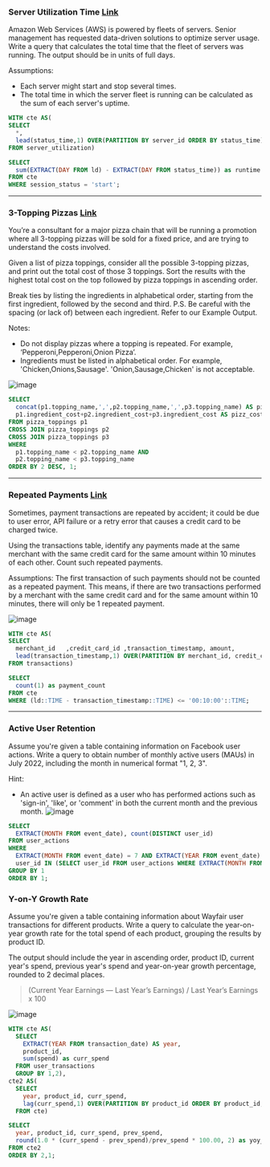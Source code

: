 ### Server Utilization Time [Link](https://datalemur.com/questions/total-utilization-time)

Amazon Web Services (AWS) is powered by fleets of servers. Senior management has requested data-driven solutions to optimize server usage. Write a query that calculates the total time that the fleet of servers was running. The output should be in units of full days.

Assumptions:
* Each server might start and stop several times.
* The total time in which the server fleet is running can be calculated as the sum of each server's uptime.

```sql
WITH cte AS(
SELECT 
  *,
  lead(status_time,1) OVER(PARTITION BY server_id ORDER BY status_time) as ld
FROM server_utilization)

SELECT
  sum(EXTRACT(DAY FROM ld) - EXTRACT(DAY FROM status_time)) as runtime
FROM cte 
WHERE session_status = 'start';
```

---

### 3-Topping Pizzas [Link](https://datalemur.com/questions/pizzas-topping-cost)
You’re a consultant for a major pizza chain that will be running a promotion where all 3-topping pizzas will be sold for a fixed price, and are trying to understand the costs involved.

Given a list of pizza toppings, consider all the possible 3-topping pizzas, and print out the total cost of those 3 toppings. Sort the results with the highest total cost on the top followed by pizza toppings in ascending order.

Break ties by listing the ingredients in alphabetical order, starting from the first ingredient, followed by the second and third. P.S. Be careful with the spacing (or lack of) between each ingredient. Refer to our Example Output.

Notes:
* Do not display pizzas where a topping is repeated. For example, ‘Pepperoni,Pepperoni,Onion Pizza’.
* Ingredients must be listed in alphabetical order. For example, 'Chicken,Onions,Sausage'. 'Onion,Sausage,Chicken' is not acceptable.

![image](https://github.com/user-attachments/assets/d8457f74-34a5-4cd0-a4a0-586f2247965a)

```sql
SELECT 
  concat(p1.topping_name,',',p2.topping_name,',',p3.topping_name) AS pizz_name,
  p1.ingredient_cost+p2.ingredient_cost+p3.ingredient_cost AS pizz_cost
FROM pizza_toppings p1
CROSS JOIN pizza_toppings p2
CROSS JOIN pizza_toppings p3
WHERE 
  p1.topping_name < p2.topping_name AND 
  p2.topping_name < p3.topping_name
ORDER BY 2 DESC, 1;
```

---

### Repeated Payments [Link](https://datalemur.com/questions/repeated-payments)
Sometimes, payment transactions are repeated by accident; it could be due to user error, API failure or a retry error that causes a credit card to be charged twice.

Using the transactions table, identify any payments made at the same merchant with the same credit card for the same amount within 10 minutes of each other. Count such repeated payments.

Assumptions:
The first transaction of such payments should not be counted as a repeated payment. This means, if there are two transactions performed by a merchant with the same credit card and for the same amount within 10 minutes, there will only be 1 repeated payment.

![image](https://github.com/user-attachments/assets/55cc58fc-0899-424c-81a9-c956cb3bf805)
```sql
WITH cte AS(
SELECT 
  merchant_id	,credit_card_id	,transaction_timestamp,	amount,
  lead(transaction_timestamp,1) OVER(PARTITION BY merchant_id, credit_card_id, amount ORDER BY transaction_timestamp) as ld 
FROM transactions)

SELECT 
  count(1) as payment_count 
FROM cte
WHERE (ld::TIME - transaction_timestamp::TIME) <= '00:10:00'::TIME;
```

---

### Active User Retention
Assume you're given a table containing information on Facebook user actions. Write a query to obtain number of monthly active users (MAUs) in July 2022, including the month in numerical format "1, 2, 3".

Hint:
* An active user is defined as a user who has performed actions such as 'sign-in', 'like', or 'comment' in both the current month and the previous month.
![image](https://github.com/user-attachments/assets/bf49c1ee-d7da-4e34-b748-c126423a0963)
```sql
SELECT
  EXTRACT(MONTH FROM event_date), count(DISTINCT user_id)
FROM user_actions 
WHERE 
  EXTRACT(MONTH FROM event_date) = 7 AND EXTRACT(YEAR FROM event_date) = 2022 AND
  user_id IN (SELECT user_id FROM user_actions WHERE EXTRACT(MONTH FROM event_date) = 6)
GROUP BY 1
ORDER BY 1;
```

### Y-on-Y Growth Rate
Assume you're given a table containing information about Wayfair user transactions for different products. Write a query to calculate the year-on-year growth rate for the total spend of each product, grouping the results by product ID.

The output should include the year in ascending order, product ID, current year's spend, previous year's spend and year-on-year growth percentage, rounded to 2 decimal places.

> (Current Year Earnings — Last Year’s Earnings) / Last Year’s Earnings x 100

![image](https://github.com/user-attachments/assets/71a46443-5b6c-4a4a-b4c8-187e1fdb8ce7)
```sql
WITH cte AS(
  SELECT 
    EXTRACT(YEAR FROM transaction_date) AS year,
    product_id,
    sum(spend) as curr_spend
  FROM user_transactions
  GROUP BY 1,2),
cte2 AS(
  SELECT 
    year, product_id, curr_spend,
    lag(curr_spend,1) OVER(PARTITION BY product_id ORDER BY product_id, year) as prev_spend
  FROM cte)

SELECT
  year, product_id, curr_spend, prev_spend,
  round(1.0 * (curr_spend - prev_spend)/prev_spend * 100.00, 2) as yoy_rate
FROM cte2
ORDER BY 2,1;
```
